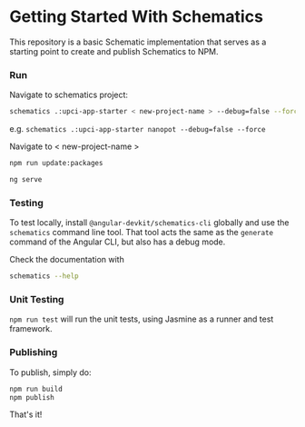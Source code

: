 # Getting Started With Schematics

This repository is a basic Schematic implementation that serves as a starting point to create and publish Schematics to NPM.

### Run
Navigate to schematics project: 

```bash
schematics .:upci-app-starter < new-project-name > --debug=false --force 
```
e.g. `schematics .:upci-app-starter nanopot --debug=false --force `

Navigate to < new-project-name >
```bash
npm run update:packages

ng serve
```

### Testing

To test locally, install `@angular-devkit/schematics-cli` globally and use the `schematics` command line tool. That tool acts the same as the `generate` command of the Angular CLI, but also has a debug mode.

Check the documentation with
```bash
schematics --help
```

### Unit Testing

`npm run test` will run the unit tests, using Jasmine as a runner and test framework.

### Publishing

To publish, simply do:

```bash
npm run build
npm publish
```

That's it!
 